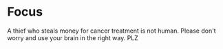 # Focus
A thief who steals money for cancer treatment is not human. Please don't worry and use your brain in the right way.       PLZ
